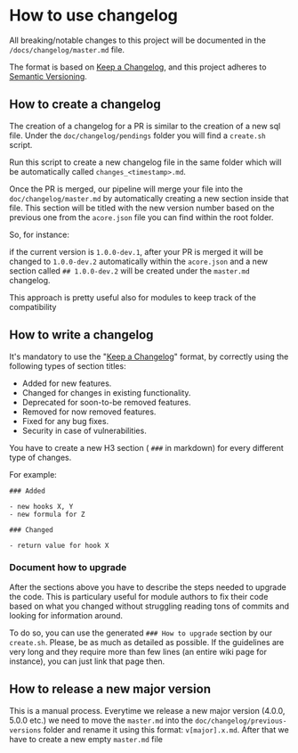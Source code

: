 # How to use changelog

All breaking/notable changes to this project will be documented in the `/docs/changelog/master.md` file.

The format is based on [Keep a Changelog](https://keepachangelog.com/en/1.0.0/),
and this project adheres to [Semantic Versioning](project-versioning.md).

## How to create a changelog

The creation of a changelog for a PR is similar to the creation of a new sql file.
Under the `doc/changelog/pendings` folder you will find a `create.sh` script.

Run this script to create a new changelog file in the same folder which will be automatically called `changes_<timestamp>.md`.

Once the PR is merged, our pipeline will merge your file into the `doc/changelog/master.md` by automatically creating a new section inside that file.
This section will be titled with the new version number based on the previous one from the `acore.json` file you can find within the root folder.

So, for instance:

if the current version is `1.0.0-dev.1`, after your PR is merged it will be changed to `1.0.0-dev.2` automatically within the `acore.json` and a new section 
called `## 1.0.0-dev.2` will be created under the `master.md` changelog.

This approach is pretty useful also for modules to keep track of the compatibility

## How to write a changelog

It's mandatory to use the "[Keep a Changelog](https://keepachangelog.com/en/1.0.0/)" format, by correctly using the following types of section titles:

- Added for new features.
- Changed for changes in existing functionality.
- Deprecated for soon-to-be removed features.
- Removed for now removed features.
- Fixed for any bug fixes.
- Security in case of vulnerabilities.

You have to create a new H3 section ( `###` in markdown) for every different type of changes.

For example:

```
### Added

- new hooks X, Y
- new formula for Z

### Changed

- return value for hook X
```

### Document how to upgrade

After the sections above you have to describe the steps needed to upgrade the code. This is particulary useful for module authors to fix their code based on
what you changed without struggling reading tons of commits and looking for information around.

To do so, you can use the generated ```### How to upgrade``` section by our `create.sh`. 
Please, be as much as detailed as possible. 
If the guidelines are very long and they require more than few lines (an entire wiki page for instance), you can just link that page then.


## How to release a new major version

This is a manual process. Everytime we release a new major version (4.0.0, 5.0.0 etc.) we need to move the `master.md` into the `doc/changelog/previous-versions` folder and rename it using this format: `v[major].x.md`. After that we have to create a new empty `master.md` file

